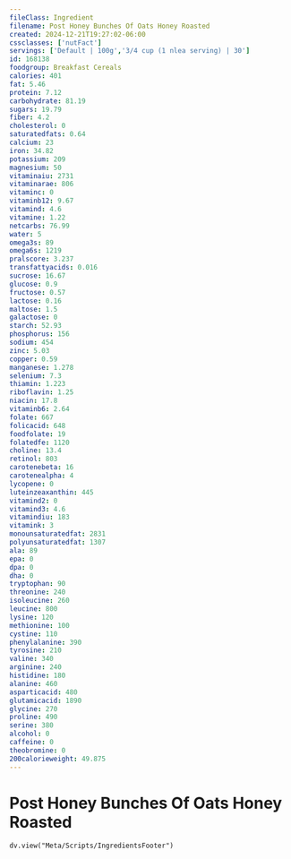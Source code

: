 ```yaml
---
fileClass: Ingredient
filename: Post Honey Bunches Of Oats Honey Roasted
created: 2024-12-21T19:27:02-06:00
cssclasses: ['nutFact']
servings: ['Default | 100g','3/4 cup (1 nlea serving) | 30']
id: 168138
foodgroup: Breakfast Cereals
calories: 401
fat: 5.46
protein: 7.12
carbohydrate: 81.19
sugars: 19.79
fiber: 4.2
cholesterol: 0
saturatedfats: 0.64
calcium: 23
iron: 34.82
potassium: 209
magnesium: 50
vitaminaiu: 2731
vitaminarae: 806
vitaminc: 0
vitaminb12: 9.67
vitamind: 4.6
vitamine: 1.22
netcarbs: 76.99
water: 5
omega3s: 89
omega6s: 1219
pralscore: 3.237
transfattyacids: 0.016
sucrose: 16.67
glucose: 0.9
fructose: 0.57
lactose: 0.16
maltose: 1.5
galactose: 0
starch: 52.93
phosphorus: 156
sodium: 454
zinc: 5.03
copper: 0.59
manganese: 1.278
selenium: 7.3
thiamin: 1.223
riboflavin: 1.25
niacin: 17.8
vitaminb6: 2.64
folate: 667
folicacid: 648
foodfolate: 19
folatedfe: 1120
choline: 13.4
retinol: 803
carotenebeta: 16
carotenealpha: 4
lycopene: 0
luteinzeaxanthin: 445
vitamind2: 0
vitamind3: 4.6
vitamindiu: 183
vitamink: 3
monounsaturatedfat: 2831
polyunsaturatedfat: 1307
ala: 89
epa: 0
dpa: 0
dha: 0
tryptophan: 90
threonine: 240
isoleucine: 260
leucine: 800
lysine: 120
methionine: 100
cystine: 110
phenylalanine: 390
tyrosine: 210
valine: 340
arginine: 240
histidine: 180
alanine: 460
asparticacid: 480
glutamicacid: 1890
glycine: 270
proline: 490
serine: 380
alcohol: 0
caffeine: 0
theobromine: 0
200calorieweight: 49.875
---
```


# Post Honey Bunches Of Oats Honey Roasted

```dataviewjs
dv.view("Meta/Scripts/IngredientsFooter")
```